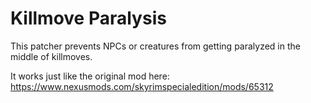 # Killmove Paralysis
This patcher prevents  NPCs or creatures from getting paralyzed in the middle of killmoves.

It works just like the original mod here:
https://www.nexusmods.com/skyrimspecialedition/mods/65312
